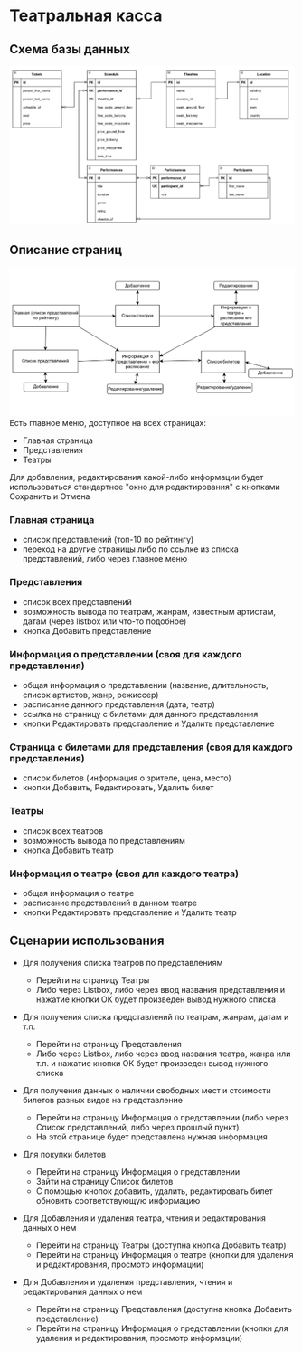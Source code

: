 # Театральная касса

## Схема базы данных
![UML](images/uml.png)
## Описание страниц
![Pages](images/pages.png)
Есть главное меню, доступное на всех страницах:

* Главная страница
* Представления
* Театры

Для добавления, редактирования какой-либо информации будет использоваться стандартное "окно для редактирования" с кнопками Сохранить и Отмена

### Главная страница

* список представлений (топ-10 по рейтингу)
* переход на другие страницы либо по ссылке из списка представлений, либо через главное меню

### Представления

* список всех представлений
* возможность вывода по театрам, жанрам, известным артистам, датам (через listbox или что-то подобное)
* кнопка Добавить представление

### Информация о представлении (своя для каждого представления)

* общая информация о представлении (название, длительность, список артистов, жанр, режиссер)
* расписание данного представления (дата, театр)
* ссылка на страницу с билетами для данного представления
* кнопки Редактировать представление и Удалить представление

### Страница с билетами для представления (своя для каждого представления)

* список билетов (информация о зрителе, цена, место)
* кнопки Добавить, Редактировать, Удалить билет

### Театры

* список всех театров
* возможность вывода по представлениям
* кнопка Добавить театр

### Информация о театре (своя для каждого театра)

* общая информация о театре
* расписание представлений в данном театре
* кнопки Редактировать представление и Удалить театр

## Сценарии использования

* Для получения списка театров по представлениям
  * Перейти на страницу Театры
  * Либо через Listbox, либо через ввод названия представления и нажатие кнопки ОК будет произведен вывод нужного списка

* Для получения списка представлений по театрам, жанрам, датам и т.п.
  * Перейти на страницу Представления
  * Либо через Listbox, либо через ввод названия театра, жанра или т.п. и нажатие кнопки ОК будет произведен вывод нужного списка

* Для получения данных о наличии свободных мест и стоимости билетов разных видов на представление
  * Перейти на страницу Информация о представлении (либо через Список представлений, либо через прошлый пункт)
  * На этой странице будет представлена нужная информация

* Для покупки билетов
  * Перейти на страницу Информация о представлении
  * Зайти на страницу Список билетов
  * С помощью кнопок добавить, удалить, редактировать билет обновить соответствующую информацию

* Для Добавления и удаления театра, чтения и редактирования данных о нем
  * Перейти на страницу Театры (доступна кнопка Добавить театр)
  * Перейти на страницу Информация о театре (кнопки для удаления и редактирования, просмотр информации)

* Для Добавления и удаления представления, чтения и редактирования данных о нем
  * Перейти на страницу Представления (доступна кнопка Добавить представление)
  * Перейти на страницу Информация о представлении (кнопки для удаления и редактирования, просмотр информации)
